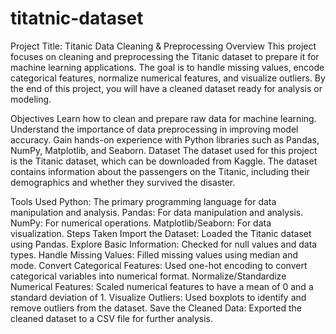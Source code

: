 # titatnic-dataset
Project Title: Titanic Data Cleaning & Preprocessing
Overview
This project focuses on cleaning and preprocessing the Titanic dataset to prepare it for machine learning applications. The goal is to handle missing values, encode categorical features, normalize numerical features, and visualize outliers. By the end of this project, you will have a cleaned dataset ready for analysis or modeling.

Objectives
Learn how to clean and prepare raw data for machine learning.
Understand the importance of data preprocessing in improving model accuracy.
Gain hands-on experience with Python libraries such as Pandas, NumPy, Matplotlib, and Seaborn.
Dataset
The dataset used for this project is the Titanic dataset, which can be downloaded from Kaggle. The dataset contains information about the passengers on the Titanic, including their demographics and whether they survived the disaster.

Tools Used
Python: The primary programming language for data manipulation and analysis.
Pandas: For data manipulation and analysis.
NumPy: For numerical operations.
Matplotlib/Seaborn: For data visualization.
Steps Taken
Import the Dataset: Loaded the Titanic dataset using Pandas.
Explore Basic Information: Checked for null values and data types.
Handle Missing Values: Filled missing values using median and mode.
Convert Categorical Features: Used one-hot encoding to convert categorical variables into numerical format.
Normalize/Standardize Numerical Features: Scaled numerical features to have a mean of 0 and a standard deviation of 1.
Visualize Outliers: Used boxplots to identify and remove outliers from the dataset.
Save the Cleaned Data: Exported the cleaned dataset to a CSV file for further analysis.
